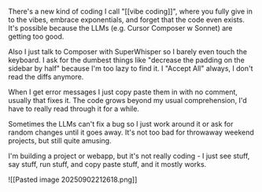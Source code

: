 There's a new kind of coding I call "[[vibe coding]]", where you fully give in to the vibes, embrace exponentials, and forget that the code even exists. It's possible because the LLMs (e.g. Cursor Composer w Sonnet) are getting too good. 

Also I just talk to Composer with SuperWhisper so I barely even touch the keyboard. I ask for the dumbest things like "decrease the padding on the sidebar by half" because I'm too lazy to find it. I "Accept All" always, I don't read the diffs anymore. 

When I get error messages I just copy paste them in with no comment, usually that fixes it. The code grows beyond my usual comprehension, I'd have to really read through it for a while. 

Sometimes the LLMs can't fix a bug so I just work around it or ask for random changes until it goes away. It's not too bad for throwaway weekend projects, but still quite amusing. 

I'm building a project or webapp, but it's not really coding - I just see stuff, say stuff, run stuff, and copy paste stuff, and it mostly works.

![[Pasted image 20250902212618.png]]

